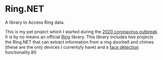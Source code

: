 # Ring.NET
A library to Access Ring data. 

This is my pet project which I started during the [2020 coronavirus outbreak](https://en.wikipedia.org/wiki/2019%E2%80%9320_coronavirus_pandemic). It is by no means an official [Ring](ring.com) library. 
This library includes two projects the Ring.NET that can extract information from a ring doorbell and chimes (these are the only devices I currentyly have) and a [face detection](https://github.com/takuya-takeuchi/FaceRecognitionDotNet) functionality.80

 
